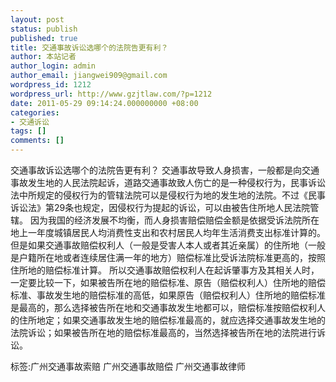 ```yaml
---
layout: post
status: publish
published: true
title: 交通事故诉讼选哪个的法院告更有利？
author: 本站记者
author_login: admin
author_email: jiangwei909@gmail.com
wordpress_id: 1212
wordpress_url: http://www.gzjtlaw.com/?p=1212
date: 2011-05-29 09:14:24.000000000 +08:00
categories:
- 交通诉讼
tags: []
comments: []
---
```

交通事故诉讼选哪个的法院告更有利？ 交通事故导致人身损害，一般都是向交通事故发生地的人民法院起诉，道路交通事故致人伤亡的是一种侵权行为，民事诉讼法中所规定的侵权行为的管辖法院可以是侵权行为地的发生地的法院。不过《民事诉讼法》第29条也规定，因侵权行为提起的诉讼，可以由被告住所地人民法院管辖。 因为我国的经济发展不均衡，而人身损害赔偿赔偿金额是依据受诉法院所在地上一年度城镇居民人均消费性支出和农村居民人均年生活消费支出标准计算的。但是如果交通事故赔偿权利人（一般是受害人本人或者其近亲属）的住所地（一般是户籍所在地或者连续居住满一年的地方）赔偿标准比受诉法院标准更高的，按照住所地的赔偿标准计算。 所以交通事故赔偿权利人在起诉肇事方及其相关人时，一定要比较一下，如果被告所在地的赔偿标准、原告（赔偿权利人）住所地的赔偿标准、事故发生地的赔偿标准的高低，如果原告（赔偿权利人）住所地的赔偿标准是最高的，那么选择被告所在地和交通事故发生地都可以，赔偿标准按赔偿权利人的住所地定；如果交通事故发生地的赔偿标准最高的，就应选择交通事故发生地的法院诉讼；如果被告所在地的赔偿标准最高的，当然选择被告所在地的法院进行诉讼。标签:广州交通事故索赔 广州交通事故赔偿 广州交通事故律师
